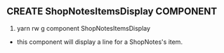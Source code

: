 ## CREATE ShopNotesItemsDisplay COMPONENT

1. yarn rw g component ShopNotesItemsDisplay

- this component will display a line for a ShopNotes's item.
